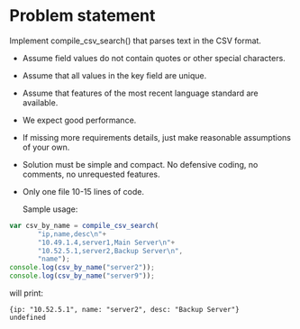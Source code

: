 Problem statement
=================
Implement compile_csv_search() that parses text in the CSV format.

- Assume field values do not contain quotes or other special characters.
- Assume that all values in the key field are unique.
- Assume that features of the most recent language standard are available.
- We expect good performance.
- If missing more requirements details, just make reasonable assumptions of
your own.
- Solution must be simple and compact. No defensive coding, no comments, no
unrequested features.
- Only one file 10-15 lines of code.

    Sample usage:
 ```js
 var csv_by_name = compile_csv_search(
        "ip,name,desc\n"+
        "10.49.1.4,server1,Main Server\n"+
        "10.52.5.1,server2,Backup Server\n",
        "name");
console.log(csv_by_name("server2"));
console.log(csv_by_name("server9"));
```
will print:
```
{ip: "10.52.5.1", name: "server2", desc: "Backup Server"}
undefined
```
